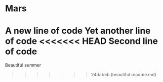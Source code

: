 # Mars

A new line of code
Yet another line of code
<<<<<<< HEAD
Second line of code
=======
Beautiful summer
>>>>>>> 24dab5b (beautiful readme.md)
